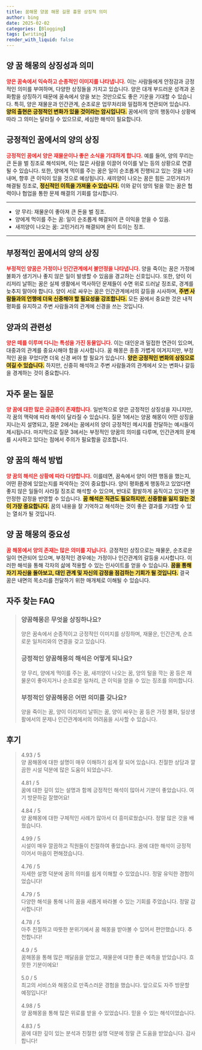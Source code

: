 ```yaml
---
title: 꿈해몽 양꿈 해몽 길몽 흉몽 상징적 의미
author: bing
date: 2025-02-02
categories: [Blogging]
tags: [writing]
render_with_liquid: false
---
```



<h2 id='양꿈해몽의상징성'>양 꿈 해몽의 상징성과 의미</h2>

<p><b><span style="color: #ee2323;">양은 꿈속에서 익숙하고 순종적인 이미지를 나타냅니다.</span></b> 이는 사람들에게 안정감과 긍정적인 의미를 부여하며, 다양한 상징들을 가지고 있습니다. 양은 대개 부드러운 성격과 온화함을 상징하기 때문에 꿈속에서 양을 보는 것만으로도 좋은 기운을 기대할 수 있습니다. 특히, 양은 재물운과 인간관계, 순조로운 업무처리와 밀접하게 연관되어 있습니다. <b><span style="background-color: #ffe066;">양의 출현은 긍정적인 변화가 있을 것이라는 암시입니다.</span></b> 꿈에서의 양의 행동이나 상황에 따라 그 의미는 달라질 수 있으므로, 세심한 해석이 필요합니다.</p>

<h2 id='긍정적인꿈양의상징'>긍정적인 꿈에서의 양의 상징</h2>

<p><b><span style="color: #ee2323;">긍정적인 꿈에서 양은 재물운이나 좋은 소식을 기대하게 합니다.</span></b> 예를 들어, 양의 무리는 큰 돈을 벌 징조로 해석되며, 이는 많은 사람을 이끌어 아이를 낳는 등의 상황으로 연결될 수 있습니다. 또한, 양에게 먹이를 주는 꿈은 일이 순조롭게 진행되고 있는 것을 나타내며, 향후 큰 이익이 있을 것으로 예상됩니다. 새끼양이 나오는 꿈은 힘든 고민거리가 해결될 징조로, <b><span style="background-color: #ffe066;">정신적인 이득을 가져올 수 있습니다.</span></b> 이와 같이 양의 털을 깎는 꿈은 협력이나 협업을 통한 문제 해결의 기회를 암시합니다.</p>

<hr />

<ul>
    <li>양 무리: 재물운이 좋아져 큰 돈을 벌 징조.</li>
    <li>양에게 먹이를 주는 꿈: 일이 순조롭게 해결되어 큰 이익을 얻을 수 있음.</li>
    <li>새끼양이 나오는 꿈: 고민거리가 해결되며 운이 트이는 징조.</li>
</ul>

<hr />

<h2 id='부정적인꿈양의상징'>부정적인 꿈에서의 양의 상징</h2>

<p><b><span style="color: #ee2323;">부정적인 양꿈은 가정이나 인간관계에서 불안정을 나타냅니다.</span></b> 양을 죽이는 꿈은 가정에 불화가 생기거나 좋지 않은 일이 발생할 수 있음을 경고하는 신호입니다. 또한, 양이 이리저리 날뛰는 꿈은 실제 생활에서 역사하던 문제들이 수면 위로 드러날 징조로, 경계를 늦추지 말아야 합니다. 양이 서로 싸우는 꿈은 인간관계에서의 갈등을 시사하며, <b><span style="background-color: #ffe066;">주변 사람들과의 언행에 더욱 신중해야 할 필요성을 강조합니다.</span></b> 모든 꿈에서 중요한 것은 내적 평화를 유지하고 주변 사람들과의 관계에 신경을 쓰는 것입니다.</p>

<h2 id='양과의관계'>양과의 관련성</h2>

<p><b><span style="color: #ee2323;">양은 떼를 이루며 다니는 특성을 가진 동물입니다.</span></b> 이는 대인운과 밀접한 연관이 있으며, 대중과의 관계를 중요시해야 함을 시사합니다. 꿈 해몽은 종종 가볍게 여겨지지만, 부정적인 꿈을 꾸었다면 더욱 신경 써야 할 필요가 있습니다. <b><span style="background-color: #ffe066;">양은 긍정적인 변화의 상징으로 여길 수 있습니다.</span></b> 하지만, 신중히 해석하고 주변 사람들과의 관계에서 오는 변화나 갈등을 경계하는 것이 중요합니다.</p>

<h2 id='자주 묻는 질문'>자주 묻는 질문</h2>

<p><b><span style="color: #ee2323;">양 꿈에 대한 많은 궁금증이 존재합니다.</span></b> 일반적으로 양은 긍정적인 상징성을 지니지만, 각 꿈의 맥락에 따라 해석이 달라질 수 있습니다. 질문 1에서는 양꿈 해몽이 어떤 상징을 지니는지 설명되고, 질문 2에서는 꿈에서의 양이 긍정적인 메시지를 전달하는 예시들이 제시됩니다. 마지막으로 질문 3에서는 부정적인 양꿈의 의미를 다루며, 인간관계의 문제를 시사하고 있다는 점에서 주의가 필요함을 강조합니다.</p>

<h2 id='양꿈의해석'>양 꿈의 해석 방법</h2>

<p><b><span style="color: #ee2323;">양 꿈의 해석은 상황에 따라 다양합니다.</span></b> 이를테면, 꿈속에서 양이 어떤 행동을 했는지, 어떤 환경에 있었는지를 파악하는 것이 중요합니다. 양이 평화롭게 행동하고 있었다면 좋지 않은 일들이 사라질 징조로 해석할 수 있으며, 반대로 활발하게 움직이고 있다면 불안정한 감정을 반영할 수 있습니다. <b><span style="background-color: #ffe066;">꿈 해석은 직관도 필요하지만, 신중함을 잃지 않는 것이 가장 중요합니다.</span></b> 꿈의 내용을 잘 기억하고 해석하는 것이 좋은 결과를 기대할 수 있는 열쇠가 될 것입니다.</p>

<h2 id='결론'>양 꿈 해몽의 중요성</h2>

<p><b><span style="color: #ee2323;">꿈 해몽에서 양의 존재는 많은 의미를 지닙니다.</span></b> 긍정적인 상징으로는 재물운, 순조로운 일이 연관되어 있으며, 부정적인 경우에는 가정이나 인간관계의 갈등을 시사합니다. 이러한 해석을 통해 각자의 삶에 적용할 수 있는 인사이트를 얻을 수 있습니다. <b><span style="background-color: #ffe066;">꿈을 통해 자기 자신을 돌아보고, 대인 관계 및 자신의 감정을 점검하는 기회가 될 것입니다.</span></b> 결국 꿈은 내면의 목소리를 전달하기 위한 매개체로 이해될 수 있습니다.</p>


<h2 id='자주_찾는_FAQ'>자주 찾는 FAQ</h2>
<div itemscope="" itemtype="https://schema.org/FAQPage"> 
<blockquote> 
<div itemscope="" itemprop="mainEntity" itemtype="https://schema.org/Question"> 
<h3 itemprop="name">양꿈해몽은 무엇을 상징하나요?</h3> 
<div itemscope="" itemprop="acceptedAnswer" itemtype="https://schema.org/Answer"> 
<span itemprop="text"> 
<p>양은 꿈속에서 순종적이고 긍정적인 이미지를 상징하며, 재물운, 인간관계, 순조로운 일처리와의 연결을 갖고 있습니다.</p> 
</span> 
</div> 
</div> 
<div itemscope="" itemprop="mainEntity" itemtype="https://schema.org/Question"> 
<h3 itemprop="name">긍정적인 양꿈해몽의 해석은 어떻게 되나요?</h3> 
<div itemscope="" itemprop="acceptedAnswer" itemtype="https://schema.org/Answer"> 
<span itemprop="text"> 
<p>양 무리, 양에게 먹이를 주는 꿈, 새끼양이 나오는 꿈, 양의 털을 깍는 꿈 등은 재물운이 좋아지거나 순조로운 일처리, 큰 이익을 얻을 수 있는 징조를 의미합니다.</p> 
</span> 
</div> 
</div> 
<div itemscope="" itemprop="mainEntity" itemtype="https://schema.org/Question"> 
<h3 itemprop="name">부정적인 양꿈해몽은 어떤 의미를 갖나요?</h3> 
<div itemscope="" itemprop="acceptedAnswer" itemtype="https://schema.org/Answer"> 
<span itemprop="text"> 
<p>양을 죽이는 꿈, 양이 이리저리 날뛰는 꿈, 양이 싸우는 꿈 등은 가정 불화, 일상생활에서의 문제나 인간관계에서의 어려움을 시사할 수 있습니다.</p> 
</span> 
</div> 
</div> 
</blockquote> 
</div>
<h2 id='후기'>후기</h2>
<div itemscope itemtype="https://schema.org/Product">
  <blockquote>
  <div itemprop="review" itemscope itemtype="https://schema.org/Review">
      <div itemprop="reviewRating" itemscope itemtype="https://schema.org/Rating"> <span itemprop="ratingValue">4.93</span> / <span itemprop="bestRating">5</span> </div>
      <span itemprop="reviewBody">양 꿈해몽에 대한 설명이 매우 이해하기 쉽게 잘 되어 있습니다. 친절한 상담과 깔끔한 시설 덕분에 많은 도움이 되었습니다.</span>
  </div>
  <br>
  <div itemprop="review" itemscope itemtype="https://schema.org/Review">
      <div itemprop="reviewRating" itemscope itemtype="https://schema.org/Rating"> <span itemprop="ratingValue">4.81</span> / <span itemprop="bestRating">5</span> </div>
      <span itemprop="reviewBody">꿈에 대한 깊이 있는 설명과 함께 긍정적인 해석이 많아서 기분이 좋았습니다. 여기 방문하길 잘했어요!</span>
  </div>
  <br>
  <div itemprop="review" itemscope itemtype="https://schema.org/Review">
      <div itemprop="reviewRating" itemscope itemtype="https://schema.org/Rating"> <span itemprop="ratingValue">4.84</span> / <span itemprop="bestRating">5</span> </div>
      <span itemprop="reviewBody">양 꿈해몽에 대한 구체적인 사례가 많아서 더 흥미로웠습니다. 정말 많은 것을 배웠습니다.</span>
  </div>
  <br>
  <div itemprop="review" itemscope itemtype="https://schema.org/Review">
      <div itemprop="reviewRating" itemscope itemtype="https://schema.org/Rating"> <span itemprop="ratingValue">4.99</span> / <span itemprop="bestRating">5</span> </div>
      <span itemprop="reviewBody">시설이 매우 깔끔하고 직원들이 친절하여 좋았습니다. 꿈에 대한 해석이 긍정적이어서 마음이 편해졌습니다.</span>
  </div>
  <br>
  <div itemprop="review" itemscope itemtype="https://schema.org/Review">
      <div itemprop="reviewRating" itemscope itemtype="https://schema.org/Rating"> <span itemprop="ratingValue">4.76</span> / <span itemprop="bestRating">5</span> </div>
      <span itemprop="reviewBody">자세한 설명 덕분에 꿈의 의미를 쉽게 이해할 수 있었습니다. 정말 유익한 경험이었습니다!</span>
  </div>
  <br>
  <div itemprop="review" itemscope itemtype="https://schema.org/Review">
      <div itemprop="reviewRating" itemscope itemtype="https://schema.org/Rating"> <span itemprop="ratingValue">4.79</span> / <span itemprop="bestRating">5</span> </div>
      <span itemprop="reviewBody">다양한 해석을 통해 나의 꿈을 새롭게 바라볼 수 있는 기회를 주었습니다. 정말 감사합니다!</span>
  </div>
  <br>
  <div itemprop="review" itemscope itemtype="https://schema.org/Review">
      <div itemprop="reviewRating" itemscope itemtype="https://schema.org/Rating"> <span itemprop="ratingValue">4.78</span> / <span itemprop="bestRating">5</span> </div>
      <span itemprop="reviewBody">아주 친절하고 따뜻한 분위기에서 꿈 해몽을 받아볼 수 있어서 편안했습니다. 추천합니다!</span>
  </div>
  <br>
  <div itemprop="review" itemscope itemtype="https://schema.org/Review">
      <div itemprop="reviewRating" itemscope itemtype="https://schema.org/Rating"> <span itemprop="ratingValue">4.9</span> / <span itemprop="bestRating">5</span> </div>
      <span itemprop="reviewBody">꿈해몽을 통해 많은 깨달음을 얻었고, 재물운에 대한 좋은 예측을 받았습니다. 흐뭇한 기분이에요!</span>
  </div>
  <br>
  <div itemprop="review" itemscope itemtype="https://schema.org/Review">
      <div itemprop="reviewRating" itemscope itemtype="https://schema.org/Rating"> <span itemprop="ratingValue">5.0</span> / <span itemprop="bestRating">5</span> </div>
      <span itemprop="reviewBody">최고의 서비스와 해몽으로 만족스러운 경험을 했습니다. 앞으로도 자주 방문할 예정입니다!</span>
  </div>
  <br>
  <div itemprop="review" itemscope itemtype="https://schema.org/Review">
      <div itemprop="reviewRating" itemscope itemtype="https://schema.org/Rating"> <span itemprop="ratingValue">4.98</span> / <span itemprop="bestRating">5</span> </div>
      <span itemprop="reviewBody">양 꿈해몽을 통해 많은 위로를 받을 수 있었습니다. 믿을 수 있는 해석이었습니다.</span>
  </div>
  <br>
  <div itemprop="review" itemscope itemtype="https://schema.org/Review">
      <div itemprop="reviewRating" itemscope itemtype="https://schema.org/Rating"> <span itemprop="ratingValue">4.83</span> / <span itemprop="bestRating">5</span> </div>
      <span itemprop="reviewBody">꿈에 대한 깊이 있는 분석과 친절한 설명 덕분에 정말 큰 도움을 받았습니다. 감사합니다!</span>
  </div>
  </blockquote>
</div>
